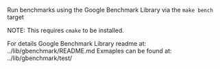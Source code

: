 Run benchmarks using the Google Benchmark Library via the `make bench` target

NOTE: This requires `cmake` to be installed.

For details Google Benchmark Library readme at: ../lib/gbenchmark/README.md
Exmaples can be found at: ../lib/gbenchmark/test/
